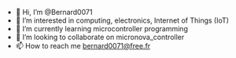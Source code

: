 - 👋 Hi, I’m @Bernard0071
- 👀 I’m interested in computing, electronics, Internet of Things (IoT)
- 🌱 I’m currently learning microcontroller programming
- 💞️ I’m looking to collaborate on micronova_controller
- 📫 How to reach me bernard0071@free.fr


<!---
Bernard0071/Bernard0071 is a ✨ special ✨ repository because its `README.md` (this file) appears on your GitHub profile.
You can click the Preview link to take a look at your changes.
--->
